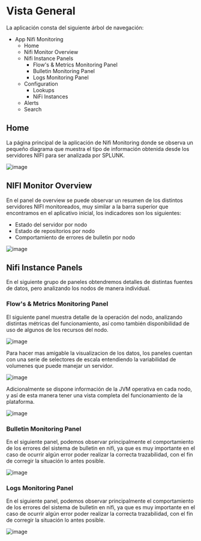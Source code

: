 # Vista General

La aplicación consta del siguiente árbol de navegación:

- App Nifi Monitoring
    - Home
    - Nifi Monitor Overview
    - Nifi Instance Panels
        - Flow's & Metrics Monitoring Panel
        - Bulletin Monitoring Panel
        - Logs Monitoring Panel
    - Configuration
        - Lookups
        - NiFi Instances
    - Alerts
    - Search


## Home

La página principal de la aplicación de Nifi Monitoring donde se observa un pequeño diagrama que muestra el tipo de información obtenida desde los servidores NIFI para ser analizada por SPLUNK.

![image](/assets/images/splunk/nifi_home.png)

## NIFI Monitor Overview


En el panel de overview se puede observar un resumen de los distintos servidores NIFI monitoreados, muy similar a la barra superior que encontramos en el aplicativo inicial, los indicadores son los siguientes:

- Estado del servidor por nodo
- Estado de repositorios por nodo
- Comportamiento de errores de bulletin por nodo

![image](/assets/images/splunk/nifi_overview.png)

## Nifi Instance Panels

En el siguiente grupo de paneles obtendremos detalles de distintas fuentes de datos, pero analizando los nodos de manera individual.

### Flow's & Metrics Monitoring Panel
El siguiente panel muestra detalle de la operación del nodo, analizando distintas métricas del funcionamiento, así como también disponibilidad de uso de algunos de los recursos del nodo.

![image](/assets/images/splunk/monitoring_panel.png)

Para hacer mas amigable la visualizacion de los datos, los paneles cuentan con una serie de selectores de escala entendiendo la variabilidad de volumenes que puede manejar un servidor.

![image](/assets/images/splunk/behaviour_overtime_1.png)

Adicionalmente se dispone información de la JVM operativa en cada nodo, y así de esta manera tener una vista completa del funcionamiento de la plataforma.

![image](/assets/images/splunk/behaviour_overtime_2.png)

### Bulletin Monitoring Panel
En el siguiente panel, podemos observar principalmente el comportamiento de los errores del sistema de bulletin en nifi, ya que es muy importante en el caso de ocurrir algún error poder realizar la correcta trazabilidad, con el fin de corregir la situación lo antes posible.

![image](/assets/images/splunk/bulletin_panel.png)

### Logs Monitoring Panel
En el siguiente panel, podemos observar principalmente el comportamiento de los errores del sistema de bulletin en nifi, ya que es muy importante en el caso de ocurrir algún error poder realizar la correcta trazabilidad, con el fin de corregir la situación lo antes posible.

![image](/assets/images/splunk/logs_panel.png)
